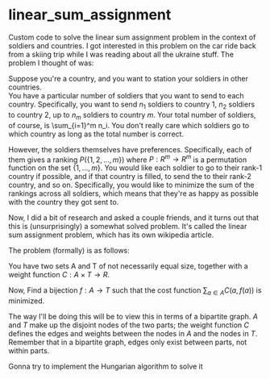 # linear_sum_assignment
Custom code to solve the linear sum assignment problem in the context of soldiers and countries.
I got interested in this problem on the car ride back from a skiing trip while I was reading about all the ukraine stuff. The problem I thought of was:

Suppose you're a country, and you want to station your soldiers in other countries.  
You have a particular number of soldiers that you want to send to each country. Specifically, you want to send $n_1$ soldiers to country 1, $n_2$ soldiers to country 2, up to $n_m$ soldiers to country $m$. Your total number of soldiers, of course, is \sum_{i=1}^m n_i. You don't really care which soldiers go to which country as long as the total number is correct.

However, the soldiers themselves have preferences. Specifically, each of them gives a ranking $P(\{1, 2, ..., m\})$ where $P: R^m \rightarrow R^m$ is a permutation function on the set $\{1, ..., m\}$. You would like each soldier to go to their rank-1 country if possible, and if that country is filled, to send the to their rank-2 country, and so on. Specifically, you would like to minimize the sum of the rankings across all soldiers, which means that they're as happy as possible with the country they got sent to.

Now, I did a bit of research and asked a couple friends, and it turns out that this is (unsurprisingly) a somewhat solved problem. It's called the linear sum assignment problem, which has its own wikipedia article. 

The problem (formally) is as follows:

You have two sets A and T of not necessarily equal size, together with a weight function $C: A \times T \rightarrow R$. 

Now, Find a bijection $f: A \rightarrow T$ 
such that the cost function $\sum_{a \in A} C(a, f(a))$ is minimized.

The way I'll be doing this will be to view this in terms of a bipartite graph. $A$ and $T$ make up the disjoint nodes of the two parts; the weight function $C$ defines the edges and weights between the nodes in $A$ and the nodes in $T$. Remember that in a bipartite graph, edges only exist between parts, not within parts.

Gonna try to implement the Hungarian algorithm to solve it
